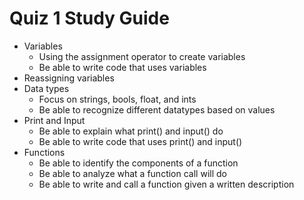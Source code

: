 # Quiz 1 Study Guide
- Variables
    - Using the assignment operator to create variables
    - Be able to write code that uses variables
- Reassigning variables
- Data types
    - Focus on strings, bools, float, and ints
    - Be able to recognize different datatypes based on values
- Print and Input
    - Be able to explain what print() and input() do
    - Be able to write code that uses print() and input()
- Functions
    - Be able to identify the components of a function
    - Be able to analyze what a function call will do
    - Be able to write and call a function given a written description
